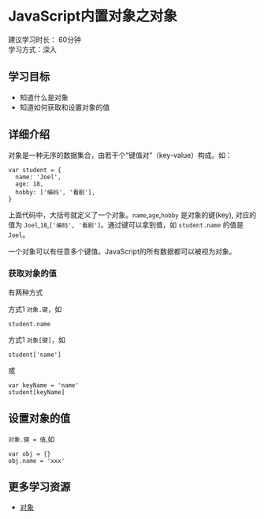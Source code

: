 # JavaScript内置对象之对象
建议学习时长： 60分钟  
学习方式：深入  

## 学习目标
* 知道什么是对象
* 知道如何获取和设置对象的值

## 详细介绍
对象是一种无序的数据集合，由若干个“键值对”（key-value）构成。如：
```
var student = {
  name: 'Joel',
  age: 18,
  hobby: ['编码', '看剧'],
}
```

上面代码中，大括号就定义了一个对象。`name`,`age`,`hobby` 是对象的键(key), 对应的值为 `Joel`,`18`,`['编码', '看剧']`。通过键可以拿到值，如 `student.name` 的值是 `Joel`。

一个对象可以有任意多个键值。JavaScript的所有数据都可以被视为对象。

### 获取对象的值
有两种方式

方式1 `对象.键`，如
```
student.name
```

方式1 `对象[键]`，如
```
student['name']
```

或
```
var keyName = 'name'
student[keyName]
```

## 设置对象的值
`对象.键 = 值`,如
```
var obj = {}
obj.name = 'xxx'
```

## 更多学习资源
* [对象](http://javascript.ruanyifeng.com/grammar/object.html)

